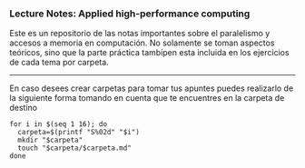 ### Lecture Notes: Applied high-performance computing

Este es un repositorio de las notas importantes sobre el paralelismo y accesos a memoria en computación. No solamente
se toman aspectos teóricos, sino que la parte práctica tambipen esta incluida en los ejercicios de cada tema por carpeta. 


------------------
En caso desees crear carpetas para tomar tus apuntes puedes realizarlo de la siguiente forma
tomando en cuenta que te encuentres en la carpeta de destino

```
for i in $(seq 1 16); do
  carpeta=$(printf "S%02d" "$i")
  mkdir "$carpeta"
  touch "$carpeta/$carpeta.md"
done
```
